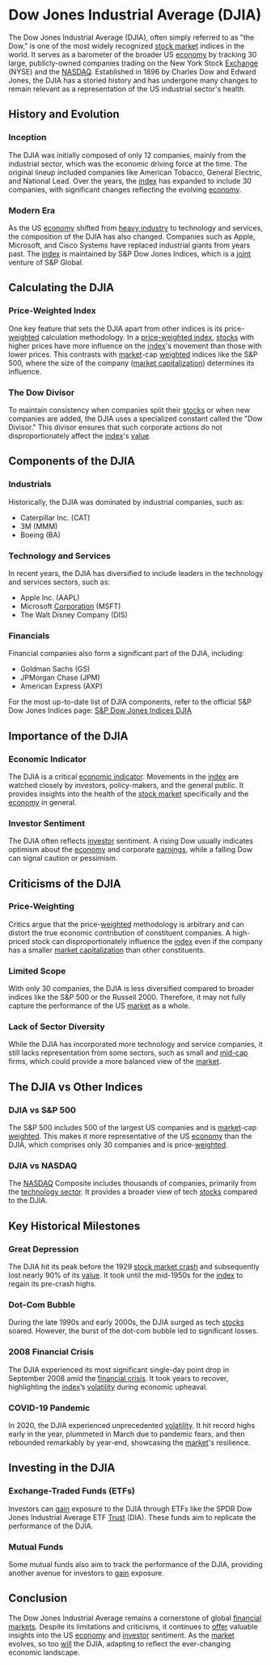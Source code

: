 # Dow Jones Industrial Average (DJIA)

The Dow Jones Industrial Average (DJIA), often simply referred to as "the Dow," is one of the most widely recognized [stock market](../s/stock_market.md) indices in the world. It serves as a barometer of the broader US [economy](../e/economy.md) by tracking 30 large, publicly-owned companies trading on the New York Stock [Exchange](../e/exchange.md) (NYSE) and the [NASDAQ](../n/nasdaq.md). Established in 1896 by Charles Dow and Edward Jones, the DJIA has a storied history and has undergone many changes to remain relevant as a representation of the US industrial sector's health.

## History and Evolution

### Inception
The DJIA was initially composed of only 12 companies, mainly from the industrial sector, which was the economic driving force at the time. The original lineup included companies like American Tobacco, General Electric, and National Lead. Over the years, the [index](../i/index_instrument.md) has expanded to include 30 companies, with significant changes reflecting the evolving [economy](../e/economy.md).

### Modern Era
As the US [economy](../e/economy.md) shifted from [heavy industry](../h/heavy_industry.md) to technology and services, the composition of the DJIA has also changed. Companies such as Apple, Microsoft, and Cisco Systems have replaced industrial giants from years past. The [index](../i/index_instrument.md) is maintained by S&P Dow Jones Indices, which is a [joint](../j/joint.md) venture of S&P Global.

## Calculating the DJIA

### Price-Weighted Index
One key feature that sets the DJIA apart from other indices is its price-[weighted](../w/weighted.md) calculation methodology. In a [price-weighted index](../p/price-weighted_index.md), [stocks](../s/stock.md) with higher prices have more influence on the [index](../i/index_instrument.md)'s movement than those with lower prices. This contrasts with [market](../m/market.md)-cap [weighted](../w/weighted.md) indices like the S&P 500, where the size of the company ([market capitalization](../m/market_capitalization.md)) determines its influence.

### The Dow Divisor
To maintain consistency when companies split their [stocks](../s/stock.md) or when new companies are added, the DJIA uses a specialized constant called the "Dow Divisor." This divisor ensures that such corporate actions do not disproportionately affect the [index](../i/index_instrument.md)'s [value](../v/value.md).

## Components of the DJIA

### Industrials
Historically, the DJIA was dominated by industrial companies, such as:

- Caterpillar Inc. (CAT)
- 3M (MMM)
- Boeing (BA)

### Technology and Services
In recent years, the DJIA has diversified to include leaders in the technology and services sectors, such as:

- Apple Inc. (AAPL)
- Microsoft [Corporation](../c/corporation.md) (MSFT)
- The Walt Disney Company (DIS)

### Financials
Financial companies also form a significant part of the DJIA, including:

- Goldman Sachs (GS)
- JPMorgan Chase (JPM)
- American Express (AXP)

For the most up-to-date list of DJIA components, refer to the official S&P Dow Jones Indices page: [S&P Dow Jones Indices DJIA](https://www.spglobal.com/spdji/en/indices/equity/dow-jones-industrial-average/)

## Importance of the DJIA

### Economic Indicator
The DJIA is a critical [economic indicator](../e/economic_indicator.md). Movements in the [index](../i/index_instrument.md) are watched closely by investors, policy-makers, and the general public. It provides insights into the health of the [stock market](../s/stock_market.md) specifically and the [economy](../e/economy.md) in general.

### Investor Sentiment
The DJIA often reflects [investor](../i/investor.md) sentiment. A rising Dow usually indicates optimism about the [economy](../e/economy.md) and corporate [earnings](../e/earnings.md), while a falling Dow can signal caution or pessimism.

## Criticisms of the DJIA

### Price-Weighting
Critics argue that the price-[weighted](../w/weighted.md) methodology is arbitrary and can distort the true economic contribution of constituent companies. A high-priced stock can disproportionately influence the [index](../i/index_instrument.md) even if the company has a smaller [market capitalization](../m/market_capitalization.md) than other constituents.

### Limited Scope
With only 30 companies, the DJIA is less diversified compared to broader indices like the S&P 500 or the Russell 2000. Therefore, it may not fully capture the performance of the US [market](../m/market.md) as a whole.

### Lack of Sector Diversity
While the DJIA has incorporated more technology and service companies, it still lacks representation from some sectors, such as small and [mid-cap](../m/mid-cap.md) firms, which could provide a more balanced view of the [market](../m/market.md).

## The DJIA vs Other Indices

### DJIA vs S&P 500
The S&P 500 includes 500 of the largest US companies and is [market](../m/market.md)-cap [weighted](../w/weighted.md). This makes it more representative of the US [economy](../e/economy.md) than the DJIA, which comprises only 30 companies and is price-[weighted](../w/weighted.md).

### DJIA vs NASDAQ
The [NASDAQ](../n/nasdaq.md) Composite includes thousands of companies, primarily from the [technology sector](../t/technology_sector.md). It provides a broader view of tech [stocks](../s/stock.md) compared to the DJIA.

## Key Historical Milestones

### Great Depression
The DJIA hit its peak before the 1929 [stock market crash](../s/stock_market_crash.md) and subsequently lost nearly 90% of its [value](../v/value.md). It took until the mid-1950s for the [index](../i/index_instrument.md) to regain its pre-crash highs.

### Dot-Com Bubble
During the late 1990s and early 2000s, the DJIA surged as tech [stocks](../s/stock.md) soared. However, the burst of the dot-com bubble led to significant losses.

### 2008 Financial Crisis
The DJIA experienced its most significant single-day point drop in September 2008 amid the [financial crisis](../f/financial_crisis.md). It took years to recover, highlighting the [index](../i/index_instrument.md)’s [volatility](../v/volatility.md) during economic upheaval.

### COVID-19 Pandemic
In 2020, the DJIA experienced unprecedented [volatility](../v/volatility.md). It hit record highs early in the year, plummeted in March due to pandemic fears, and then rebounded remarkably by year-end, showcasing the [market](../m/market.md)'s resilience.

## Investing in the DJIA

### Exchange-Traded Funds (ETFs)
Investors can [gain](../g/gain.md) exposure to the DJIA through ETFs like the SPDR Dow Jones Industrial Average ETF [Trust](../t/trust.md) (DIA). These funds aim to replicate the performance of the DJIA.

### Mutual Funds
Some mutual funds also aim to track the performance of the DJIA, providing another avenue for investors to [gain](../g/gain.md) exposure.

## Conclusion

The Dow Jones Industrial Average remains a cornerstone of global [financial markets](../f/financial_market.md). Despite its limitations and criticisms, it continues to [offer](../o/offer.md) valuable insights into the US [economy](../e/economy.md) and [investor](../i/investor.md) sentiment. As the [market](../m/market.md) evolves, so too [will](../w/will.md) the DJIA, adapting to reflect the ever-changing economic landscape.